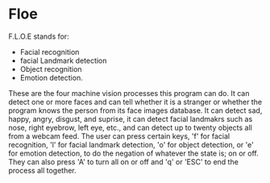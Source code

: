 # Floe
F.L.O.E stands for:
* Facial recognition
* facial Landmark detection
* Object recognition
* Emotion detection. 

These are the four machine vision processes this program can do. It can detect one or more faces and can tell whether it is a stranger or whether the program knows the person from its face images database. It can detect sad, happy, angry, disgust, and suprise, it can detect facial landmakrs such as nose, right eyebrow, left eye, etc., and can detect up to twenty objects all from a webcam feed. The user can press certain keys, 'f' for facial recognition, 'l' for facial landmark detection, 'o' for object detection, or 'e' for emotion detection, to do the negation of whatever the state is; on or off. They can also press 'A' to turn all on or off and 'q' or 'ESC' to end the process all together.
